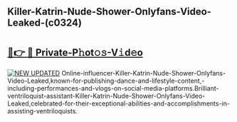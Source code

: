 ## Killer-Katrin-Nude-Shower-Onlyfans-Video-Leaked-(c0324)


# <h2><a href="https://mediaupload.pro?-19M">🔗👉 🔴 Private-P𝚑ot𝚘𝚜-V𝚒d𝚎o</a></h2>

[![NEW UPDATED](https://i.imgur.com/0qMVB7G.gif)](https://mediaupload.pro?-19M)
Online-influencer-Killer-Katrin-Nude-Shower-Onlyfans-Video-Leaked,known-for-publishing-dance-and-lifestyle-content,-including-performances-and-vlogs-on-social-media-platforms.Brilliant-ventriloquist-assistant-Killer-Katrin-Nude-Shower-Onlyfans-Video-Leaked,celebrated-for-their-exceptional-abilities-and-accomplishments-in-assisting-ventriloquists.  